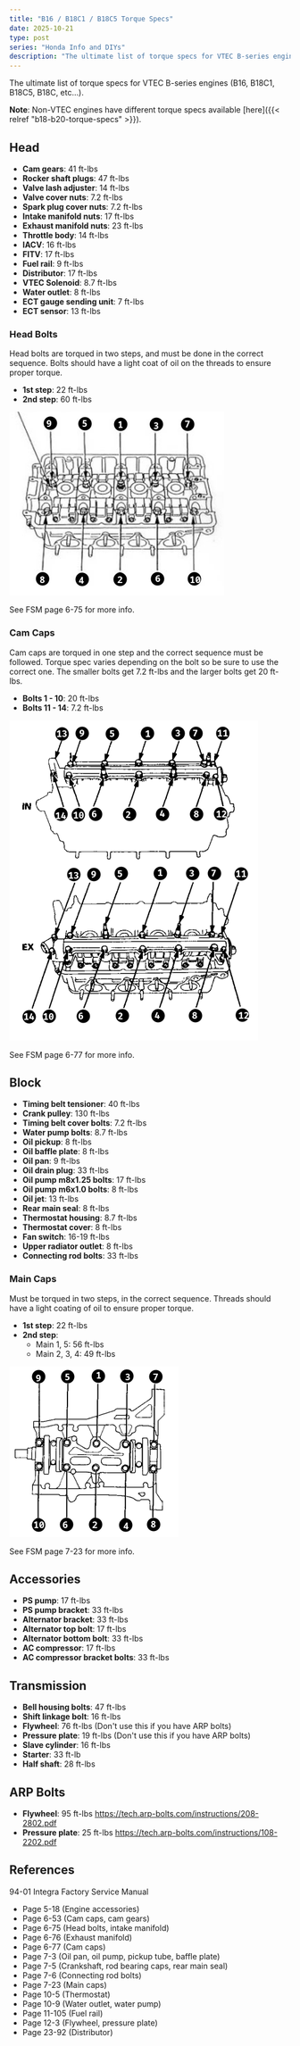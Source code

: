 ```yaml
---
title: "B16 / B18C1 / B18C5 Torque Specs"
date: 2025-10-21
type: post
series: "Honda Info and DIYs"
description: "The ultimate list of torque specs for VTEC B-series engines (B16, B18C1, B18C5, B18C, etc...)"
---
```


The ultimate list of torque specs for VTEC B-series engines (B16, B18C1, B18C5, B18C, etc...).

**Note**: Non-VTEC engines have different torque specs available [here]({{< relref "b18-b20-torque-specs" >}}).

## Head

- **Cam gears**: 41 ft-lbs
- **Rocker shaft plugs**: 47 ft-lbs
- **Valve lash adjuster**: 14 ft-lbs
- **Valve cover nuts**: 7.2 ft-lbs
- **Spark plug cover nuts**: 7.2 ft-lbs
- **Intake manifold nuts**: 17 ft-lbs
- **Exhaust manifold nuts**: 23 ft-lbs
- **Throttle body**: 14 ft-lbs
- **IACV**: 16 ft-lbs
- **FITV**: 17 ft-lbs
- **Fuel rail**: 9 ft-lbs
- **Distributor**: 17 ft-lbs
- **VTEC Solenoid**: 8.7 ft-lbs
- **Water outlet**: 8 ft-lbs
- **ECT gauge sending unit**: 7 ft-lbs
- **ECT sensor**: 13 ft-lbs

### Head Bolts

Head bolts are torqued in two steps, and must be done in the correct sequence. Bolts should have a light coat of oil on the threads to ensure proper torque.

- **1st step**: 22 ft-lbs
- **2nd step**: 60 ft-lbs

![](./images/head-bolt-torque-sequence.png)

See FSM page 6-75 for more info.

### Cam Caps

Cam caps are torqued in one step and the correct sequence must be followed. Torque spec varies depending on the bolt so be sure to use the correct one. The smaller bolts get 7.2 ft-lbs and the larger bolts get 20 ft-lbs.

- **Bolts 1 - 10**: 20 ft-lbs
- **Bolts 11 - 14**: 7.2 ft-lbs

![](./images/cam-caps-torque-sequence.png)

See FSM page 6-77 for more info.

## Block

- **Timing belt tensioner**: 40 ft-lbs
- **Crank pulley**: 130 ft-lbs
- **Timing belt cover bolts**: 7.2 ft-lbs
- **Water pump bolts**: 8.7 ft-lbs
- **Oil pickup**: 8 ft-lbs
- **Oil baffle plate**: 8 ft-lbs
- **Oil pan**: 9 ft-lbs
- **Oil drain plug**: 33 ft-lbs
- **Oil pump m8x1.25 bolts**: 17 ft-lbs
- **Oil pump m6x1.0 bolts**: 8 ft-lbs
- **Oil jet**: 13 ft-lbs
- **Rear main seal**: 8 ft-lbs
- **Thermostat housing**: 8.7 ft-lbs
- **Thermostat cover**: 8 ft-lbs
- **Fan switch**: 16-19 ft-lbs
- **Upper radiator outlet**: 8 ft-lbs
- **Connecting rod bolts**: 33 ft-lbs

### Main Caps

Must be torqued in two steps, in the correct sequence. Threads should have a light coating of oil to ensure proper torque.

- **1st step**: 22 ft-lbs
- **2nd step**:
  - Main 1, 5: 56 ft-lbs
  - Main 2, 3, 4: 49 ft-lbs

![](./images/main-cap-torque-sequence.png)

See FSM page 7-23 for more info.

## Accessories

- **PS pump**: 17 ft-lbs
- **PS pump bracket**: 33 ft-lbs
- **Alternator bracket**: 33 ft-lbs
- **Alternator top bolt**: 17 ft-lbs
- **Alternator bottom bolt**: 33 ft-lbs
- **AC compressor**: 17 ft-lbs
- **AC compressor bracket bolts**: 33 ft-lbs

## Transmission

- **Bell housing bolts**: 47 ft-lbs
- **Shift linkage bolt**: 16 ft-lbs
- **Flywheel**: 76 ft-lbs (Don't use this if you have ARP bolts)
- **Pressure plate**: 19 ft-lbs (Don't use this if you have ARP bolts)
- **Slave cylinder**: 16 ft-lbs
- **Starter**: 33 ft-lb
- **Half shaft**: 28 ft-lbs

## ARP Bolts

- **Flywheel**: 95 ft-lbs https://tech.arp-bolts.com/instructions/208-2802.pdf
- **Pressure plate**: 25 ft-lbs https://tech.arp-bolts.com/instructions/108-2202.pdf

## References

94-01 Integra Factory Service Manual

- Page 5-18 (Engine accessories)
- Page 6-53 (Cam caps, cam gears)
- Page 6-75 (Head bolts, intake manifold)
- Page 6-76 (Exhaust manifold)
- Page 6-77 (Cam caps)
- Page 7-3 (Oil pan, oil pump, pickup tube, baffle plate)
- Page 7-5 (Crankshaft, rod bearing caps, rear main seal)
- Page 7-6 (Connecting rod bolts)
- Page 7-23 (Main caps)
- Page 10-5 (Thermostat)
- Page 10-9 (Water outlet, water pump)
- Page 11-105 (Fuel rail)
- Page 12-3 (Flywheel, pressure plate)
- Page 23-92 (Distributor)
